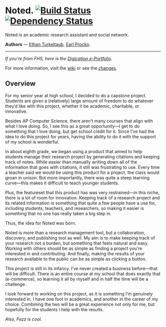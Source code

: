 # Noted. [![Build Status](https://secure.travis-ci.org/noted/noted.png?branch=master)](https://travis-ci.org/noted/noted) [![Dependency Status](https://gemnasium.com/noted/noted.png)](https://gemnasium.com/noted/noted)

Noted is an academic research assistant and social network.

**Authors** &mdash; [Ethan Turkeltaub](http://ethnt.me), [Earl Procko](http://is.gd/pIAqSy).

<hr />

_If you're from FHS, here is the [Digication e-Portfolio](https://fps.digication.com/turkeltaub-capstone)._

For more information, visit the [wiki](https://github.com/noted/noted/wiki/_pages) or see the [changes](https://github.com/noted/noted/blob/master/LOG.md).

## Overview

For my senior year at high school, I decided to do a capstone project. Students are given a (relatively) large amount of freedom to do whatever they’d like with this project, whether it be academic, charitable, or innovative.

Besides AP Computer Science, there aren’t many courses that align with what I love doing. So, I see this as a great opportunity—I get to do something that I love doing, but get school credit for it. Since I’ve had the idea to do this project for years, having the ability to do it with the support of my school is wonderful.

In about eighth grade, we began using a product that aimed to help students manage their research project by generating citations and keeping track of notes. While easier than manually writing down all of the information that goes with citations, it still was frustrating to use. Every time a teacher said we would be using this product for a project, the class would groan in unison. But more importantly, there was quite a steep learning curve—this makes it difficult to teach younger students.

Plus, the featureset that this product has was very restrained—in this niche, there is a lot of room for innovation. Keeping track of a research project and its related information is something that quite a few people have a use for, including students, teachers, and researchers, so making it easier is something that no one has really taken a big step in.

Thus, the idea for Noted was born.

Noted is more than a research management tool, but a collaboration, discovery, and publishing tool as well. My aim is to make keeping track of your research not a burden, but something that feels natural and easy. Working with others should be as simple as finding a project you’re interested in and contributing. And finally, making the results of your research available to the public can be as simple as clicking a button.

This project is still in its infancy. I’ve never created a business before—that will be difficult. There is an entire course at my school that does exactly that (e-commerce), so learning it all by myself and in half the time will be a challenge.

I look forward to working on this project, as it is something I’m genuinely interested in. I have one foot in academics, and another in the career of my choice. Combining the two will be a great experience not only for me, but hopefully for the students I help with the results.

_Also, Fezz is cool._
